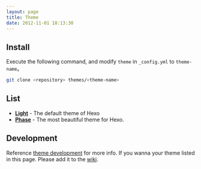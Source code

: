 ```yaml
---
layout: page
title: Theme
date: 2012-11-01 18:13:30
---
```


## Install

Execute the following command, and modify `theme` in `_config.yml` to `theme-name`。

``` bash
git clone <repository> themes/<theme-name>
```

## List

- **[Light][1]** - The default theme of Hexo
- **[Phase][2]** - The most beautiful theme for Hexo.

## Development

Reference [theme development][3] for more info. If you wanna your theme listed in this page. Please add it to the [wiki][4].

[1]: https://github.com/tommy351/hexo-theme-light
[2]: https://github.com/tommy351/hexo-theme-phase
[3]: ../docs/theme-development.html
[4]: https://github.com/tommy351/hexo/wiki/Themes